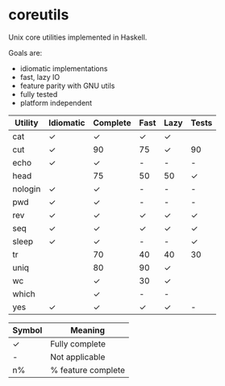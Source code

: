 # coreutils

Unix core utilities implemented in Haskell.

Goals are:
* idiomatic implementations
* fast, lazy IO
* feature parity with GNU utils
* fully tested
* platform independent

| Utility | Idiomatic | Complete | Fast | Lazy | Tests |
|---------|-----------|----------|------|------|-------|
| cat     | ✓         | ✓        | ✓    | ✓    |       |
| cut     | ✓         | 90       | 75   | ✓    | 90    |
| echo    | ✓         | ✓        | -    | -    | -     |
| head    |           | 75       | 50   | 50   | ✓   |
| nologin | ✓         | ✓        | -    | -    | -     |
| pwd     | ✓         | ✓        | -    | -    | -     |
| rev     | ✓         | ✓        | ✓    | ✓    | ✓     |
| seq     | ✓         | ✓        | ✓    | ✓    | ✓     |
| sleep   | ✓         | ✓        | -    | -    | ✓     |
| tr      |           | 70       | 40   | 40   | 30    |
| uniq    |           | 80       | 90   | ✓    |       |
| wc      |           | ✓        | 30   | ✓    |       |
| which   |           | ✓        | -    | -    |       |
| yes     | ✓         | ✓        | ✓    | ✓    | -     |

| Symbol | Meaning            |
|--------|--------------------|
| ✓      | Fully complete     |
| -      | Not applicable     |
| n%     | % feature complete |
